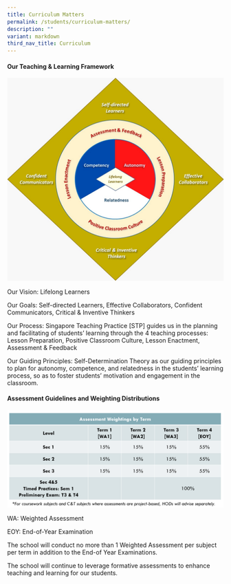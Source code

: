 ```yaml
---
title: Curriculum Matters
permalink: /students/curriculum-matters/
description: ""
variant: markdown
third_nav_title: Curriculum
---
```

<h4>Our Teaching &amp; Learning Framework</h4>

![](/images/cca1_2023.jpg)
<p>Our Vision: Lifelong Learners</p>
<p>Our Goals: Self-directed Learners, Effective Collaborators, Confident Communicators, Critical &amp; Inventive Thinkers</p>
<p>Our Process: Singapore Teaching Practice [STP] guides us in the planning and facilitating of students’ learning through the 4 teaching processes: Lesson Preparation, Positive Classroom Culture, Lesson Enactment, Assessment &amp; Feedback</p>
<p>Our Guiding Principles: Self-Determination Theory as our guiding principles to plan for autonomy, competence, and relatedness in the students’ learning process, so as to foster students’ motivation and engagement in the classroom.</p>
<h4>Assessment Guidelines and Weighting Distributions</h4>

![](/images/assessment%20weightings.png)
<p>WA: Weighted Assessment</p>
<p>EOY: End-of-Year Examination</p>
<p>The school will conduct no more than 1 Weighted Assessment per subject per term in addition to the End-of Year Examinations.</p>
<p>The school will continue to leverage formative assessments to enhance teaching and learning for our students.</p>